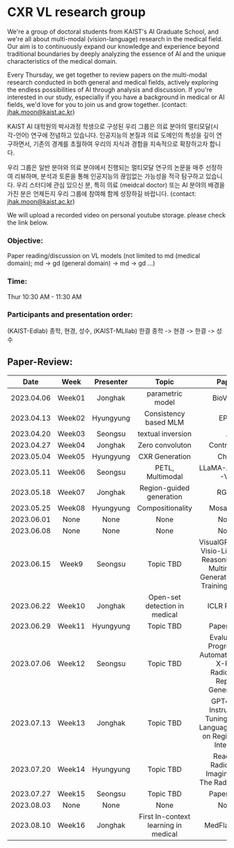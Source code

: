 # CXR VL research group
We're a group of doctoral students from KAIST's AI Graduate School, and we're all about multi-modal (vision-language) research in the medical field. 
Our aim is to continuously expand our knowledge and experience beyond traditional boundaries by deeply analyzing the essence of AI and the unique characteristics of the medical domain.

Every Thursday, we get together to review papers on the multi-modal research conducted in both general and medical fields, actively exploring the endless possibilities of AI through analysis and discussion. 
If you're interested in our study, especially if you have a background in medical or AI fields, we'd love for you to join us and grow together. (contact: jhak.moon@kaist.ac.kr)


KAIST AI 대학원의 박사과정 학생으로 구성된 우리 그룹은 의료 분야의 멀티모달(시각-언어) 연구에 전념하고 있습니다. 
인공지능의 본질과 의료 도메인의 특성을 깊이 연구하면서, 기존의 경계를 초월하여 우리의 지식과 경험을 지속적으로 확장하고자 합니다.

우리 그룹은 일반 분야와 의료 분야에서 진행되는 멀티모달 연구의 논문을 매주 선정하여 리뷰하며, 분석과 토론을 통해 인공지능의 끊임없는 가능성을 적극 탐구하고 있습니다.
우리 스터디에 관심 있으신 분, 특히 의료 (meidcal doctor) 또는 AI 분야의 배경을 가진 분은 언제든지 우리 그룹에 참여해 함께 성장하길 바랍니다. (contact: jhak.moon@kaist.ac.kr)

We will upload a recorded video on personal youtube storage. please check the link below.


### Objective: 
Paper reading/discussion on VL models (not limited to md (medical domain);  md -> gd (general domain) -> md -> gd ...)


### Time: 
Thur 10:30 AM - 11:30 AM


###  Participants and presentation order: 
(KAIST-Edlab) 종학, 현경, 성수, (KAIST-MLIlab) 한결
종학 -> 현경 -> 한결 -> 성수



## **Paper-Review**:


|       Date       | Week | Presenter |Topic |  Paper | Material | Link|
|:----------------:|:------:|:----------------------------------------:|:----------:|:------:|:------:|:------:|
| 2023.04.06 | Week01 | Jonghak | parametric model | BioViL-T | [Slides](https://docs.google.com/presentation/d/17VjF3-9yhSbvpwsgixYbZua13HhTP_Nkxb-JHRLqRBg/edit?usp=sharing) | |
| 2023.04.13 | Week02 | Hyungyung | Consistency based MLM | EPIC | [Slides](https://docs.google.com/presentation/d/1iy0Atqm-u3R-qyUaRvycpHg4YYx5XJ0FTVs3cTi6Yx4/edit?usp=sharing) | |
| 2023.04.20 | Week03 | Seongsu | textual inversion | . | None | |
| 2023.04.27 | Week04 | Jonghak | Zero convoluton | ControlNet | None | |
| 2023.05.04 | Week05 | Hyungyung | CXR Generation | Cheff | None | |
| 2023.05.11 | Week06 | Seongsu | PETL, Multimodal  | LLaMA-Adapter, -V2 | None | |
| 2023.05.18 | Week07 | Jonghak | Region-guided generation | RGRG | Slides | |
| 2023.05.25 | Week08 | Hyungyung | Compositionality | MosaiCLIP | None | |
| 2023.06.01 | None | None | None | None | None | |
| 2023.06.08 | None | None | None | None | None | |
| 2023.06.15 | Week9 | Seongsu | Topic TBD | VisualGPTScore: Visio-Linguistic Reasoning with Multimodal Generative Pre-Training Scores  | None | |
| 2023.06.22 | Week10 | Jonghak | Open-set detection in medical | ICLR Paper,  | None | |
| 2023.06.29 | Week11 | Hyungyung | Topic TBD | Paper TBD | None | |
| 2023.07.06 | Week12 | Seongsu | Topic TBD | Evaluating Progress in Automatic Chest X-Ray Radiology Report Generation | None | |
| 2023.07.13 | Week13 | Jonghak | Topic TBD |  GPT4RoI: Instruction Tuning Large Language Model on Region-of-Interest | None | |
| 2023.07.20 | Week14 | Hyungyung | Topic TBD | Reading Radiology Imaging Like The Radiologists | None | |
| 2023.07.27 | Week15 | Seongsu | Topic TBD | Paper TBD | None | |
| 2023.08.03 | None | None | None | None | None | |
| 2023.08.10 | Week16 | Jonghak | First In-context learning in medical | MedFlamingo | None | |
